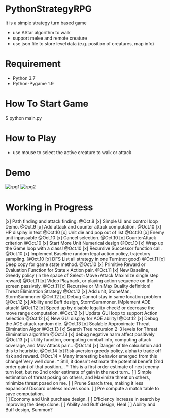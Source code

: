 # PythonStrategyRPG
It is a simple strategy turn based game
* use AStar algorithm to walk
* support melee and remote creature
* use json file to store level data (e.g. position of creatures, map info)

# Requirement
* Python 3.7
* Python-Pygame 1.9

# How To Start Game
$ python main.py

# How to Play
* use mouse to select the active creature to walk or attack 

# Demo
![rpg1](https://raw.githubusercontent.com/marblexu/PythonStrategyRPG/master/demo/rpg1.png)
![rpg2](https://raw.githubusercontent.com/marblexu/PythonStrategyRPG/master/demo/rpg2.png)

# Working in Progress

[x] Path finding and attack finding. @Oct.8
[x] Simple UI and control loop Demo. @Oct.9
[x] Add attack and counter attack computation. @Oct.10 
[x] HP display in text @Oct.10
[x] Unit die and pop out of list @Oct.10
[x] Enemy unit inpassable @Oct.10
[x] Cancel selection. @Oct.10
[x] CounterAttack criterion @Oct.10
[x] Start More Unit Numerical design @Oct.10
[x] Wrap up the Game loop with a class! @Oct.10
[x] Recursive Successor function call. @Oct.10
[x] Implement Baseline random legal action policy, trajectory sampling. @Oct.10
[x] DFS List all strategy in one Turn(not good) @Oct.11
[x] Deep copy for game state method.  @Oct.10
[x] Primitive Reward or Evaluation Function for State x Action pair. @Oct.11
[x] New Baseline, Greedy policy (in the space of Select+Move+Attack Maximize single step reward) @Oct.11
[x] Video Playback, or playing action sequence on the screen passively. @Oct.11
[x] Recursive or MiniMax Quality definition! Threat Elimination Strategy @Oct.12
[x] Add unit, StoneMan, StormSummoner @Oct.12
[x] Debug Cannot stay in same location problem @Oct.12
[x] Ability and Buff design, StormSummoner. IMplement AOE attack! @Oct.12
[x] Speed up by disable legality check! or decrease the move range computation.  @Oct.12
[x] Updata GUI loop to support Action selection @Oct.12
[x] New GUI display for AOE ability!  @Oct.12
[x] Debug the AOE attack random die. @Oct.13
[x] Scalable Approximate Threat Elimination Algor @Oct.13
[x] Search Tree recursion 2-3 levels for Threat Elimination algorithm @Oct.13
[x] debug negative harm affect positively @Oct.13
[x] Utility function, computing combat info, computing attack coverage, and Mov Attack pair... @Oct.14
[x] Danger of tile calculation add this to heuristic. @Oct.14
[x] Risk aversion greedy policy, alpha to trade off risk and reward.  @Oct.14
    * Many interesting behavior emerged from this change! Very well done. 
    * Still, it doesn't estimate the potential benefit (2nd order gain) of that position... 
    * This is a first order estimate of next enemy turn lost, but no 2nd order estimate of gain in the next turn..
[ ] Simple estimation of threat posing on others, and Maximize threat on others, minimize threat posed on me.
[ ] Prune Search tree, making it less expansion! Discard useless moves soon. 
[ ] Pre compute a match table to save computation.  
[ ] Economy and Unit purchase design. 
[ ] Efficiency increase in search by improving the deep clone.
[ ] Ability and Buff design, Heal
[ ] Ability and Buff design, Summon?